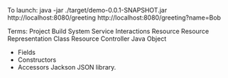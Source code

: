 To launch:
java -jar ./target/demo-0.0.1-SNAPSHOT.jar
http://localhost:8080/greeting
http://localhost:8080/greeting?name=Bob

Terms:
Project
Build System
Service Interactions
Resource
Resource Representation Class
Resource Controller
Java Object
- Fields
- Constructors
- Accessors
Jackson JSON library.